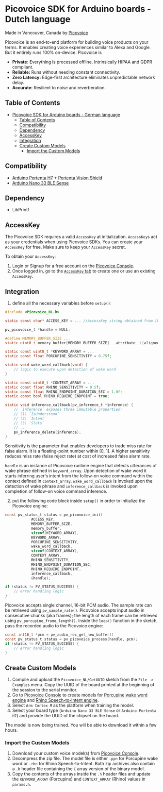 # Picovoice SDK for Arduino boards - Dutch language

Made in Vancouver, Canada by [Picovoice](https://picovoice.ai)

Picovoice is an end-to-end platform for building voice products on your terms. It enables creating voice experiences
similar to Alexa and Google. But it entirely runs 100% on-device. Picovoice is

- **Private:** Everything is processed offline. Intrinsically HIPAA and GDPR compliant.
- **Reliable:** Runs without needing constant connectivity.
- **Zero Latency:** Edge-first architecture eliminates unpredictable network delay.
- **Accurate:** Resilient to noise and reverberation.

## Table of Contents

- [Picovoice SDK for Arduino boards - German language](#picovoice-sdk-for-arduino-boards---german-language)
    - [Table of Contents](#table-of-contents)
    - [Compatibility](#compatibility)
    - [Dependency](#dependency)
    - [AccessKey](#accesskey)
    - [Integration](#integration)
    - [Create Custom Models](#create-custom-models)
        - [Import the Custom Models](#import-the-custom-models)

## Compatibility

* [Arduino Portenta H7](https://www.arduino.cc/pro/hardware/product/portenta-h7) + [Portenta Vision Shield](https://www.arduino.cc/pro/hardware/product/portenta-vision-shield)
* [Arduino Nano 33 BLE Sense](https://docs.arduino.cc/hardware/nano-33-ble)

## Dependency

* LibPrintf

## AccessKey

The Picovoice SDK requires a valid `AccessKey` at initialization. `AccessKey`s act as your credentials when using
Picovoice SDKs.
You can create your `AccessKey` for free. Make sure to keep your `AccessKey` secret.

To obtain your `AccessKey`:

1. Login or Signup for a free account on the [Picovoice Console](https://picovoice.ai/console/).
2. Once logged in, go to the [`AccessKey` tab](https://console.picovoice.ai/access_key) to create one or use an
   existing `AccessKey`.

## Integration

1. define all the necessary variables before `setup()`:

```c
#include <Picovoice_NL.h>

static const char* ACCESS_KEY = ... //AccessKey string obtained from [Picovoice Console](https://picovoice.ai/console/)

pv_picovoice_t *handle = NULL;

#define MEMORY_BUFFER_SIZE ...
static uint8_t memory_buffer[MEMORY_BUFFER_SIZE] __attribute__((aligned(16));

static const uint8_t *KEYWORD_ARRAY = ...
static const float PORCUPINE_SENSITIVITY = 0.75f;

static void wake_word_callback(void) {
    // logic to execute upon detection of wake word
}

static const uint8_t *CONTEXT_ARRAY = ...
static const float RHINO_SENSITIVITY = 0.5f;
static const float RHINO_ENDPOINT_DURATION_SEC = 1.0f;
static const bool RHINO_REQUIRE_ENDPOINT = true;

static void inference_callback(pv_inference_t *inference) {
    // `inference` exposes three immutable properties:
    // (1) `IsUnderstood`
    // (2) `Intent`
    // (3) `Slots`
    // ..
    pv_inference_delete(inference);
}
```

Sensitivity is the parameter that enables developers to trade miss rate for false alarm. It is a floating-point number
within [0, 1]. A higher sensitivity reduces miss rate (false reject rate) at cost of increased false alarm rate.

`handle` is an instance of Picovoice runtime engine that detects utterances of wake phrase defined in `keyword_array`.
Upon detection of wake word it starts inferring user's intent from the follow-on voice command within the context
defined in `context_array`. `wake_word_callback` is invoked upon the detection of wake phrase and `inference_callback`
is invoked upon completion of follow-on voice command inference.

2. put the following code block inside `setup()` in order to initialize the Picovoice engine:

```c
const pv_status_t status = pv_picovoice_init(
            ACCESS_KEY,
            MEMORY_BUFFER_SIZE,
            memory_buffer,
            sizeof(KEYWORD_ARRAY),
            KEYWORD_ARRAY,
            PORCUPINE_SENSITIVITY,
            wake_word_callback,
            sizeof(CONTEXT_ARRAY),
            CONTEXT_ARRAY,
            RHINO_SENSITIVITY,
            RHINO_ENDPOINT_DURATION_SEC,
            RHINO_REQUIRE_ENDPOINT,
            inference_callback,
            &handle);

if (status != PV_STATUS_SUCCESS) {
    // error handling logic
}
```

Picovoice accepts single channel, 16-bit PCM audio. The sample rate can be retrieved using `pv_sample_rate()`. Picovoice
accepts input audio in consecutive chunks (aka frames); the length of each frame can be retrieved
using `pv_porcupine_frame_length()`. Inside the `loop()` function in the sketch, pass the recorded audio to the
Picovoice engine:

```c
const int16_t *pcm = pv_audio_rec_get_new_buffer()
const pv_status_t status = pv_picovoice_process(handle, pcm);
if (status != PV_STATUS_SUCCESS) {
    // error handling logic
}
```

## Create Custom Models

1. Compile and upload the `Picovoice_NL/GetUUID` sketch from the `File -> Examples` menu. Copy the UUID of the board
   printed at the beginning of the session to the serial monitor.
2. Go to [Picovoice Console](https://console.picovoice.ai/) to create models
   for [Porcupine wake word engine](https://picovoice.ai/docs/quick-start/console-porcupine/)
   and [Rhino Speech-to-Intent engine](https://picovoice.ai/docs/quick-start/console-rhino/).
3. Select `Arm Cortex M` as the platform when training the model.
4. Select your board type (`Arduino Nano 33 BLE Sense` or `Arduino Portenta H7`) and provide the UUID of the chipset on
   the board.

The model is now being trained. You will be able to download it within a few hours.

### Import the Custom Models

1. Download your custom voice model(s) from [Picovoice Console](https://console.picovoice.ai/).
2. Decompress the zip file. The model file is either `.ppn` for Porcupine wake word or `.rhn` for Rhino
   Speech-to-Intent. Both zip archives also contain a `.h` header file containing the `C` array version of the binary
   model.
3. Copy the contents of the arrays inside the `.h` header files and update the `KEYWORD_ARRAY` (Porcupine)
   and `CONTEXT_ARRAY` (Rhino) values in `params.h`.